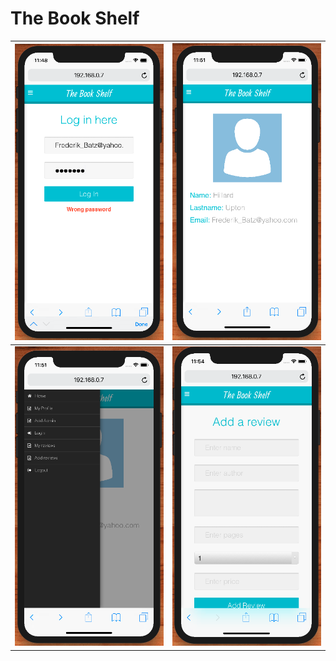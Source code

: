 # The Book Shelf
| ![Form login](/public/images/form.png)  | ![user admin](/public/images/user_admin.png) |
|---|---|
| ![sidebar](/public/images/sidebar.png)  |  ![add review](/public/images/add_review.png) |

